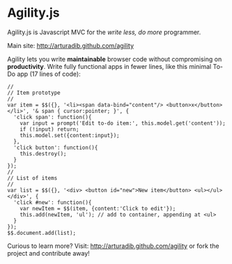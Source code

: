 # Agility.js
Agility.js is Javascript MVC for the *write less, do more* programmer. 

Main site: http://arturadib.github.com/agility

Agility lets you write **maintainable** browser code without compromising on **productivity**. Write fully functional apps in fewer lines, like this minimal To-Do app (17 lines of code):

    //
    // Item prototype
    //
    var item = $$({}, '<li><span data-bind="content"/> <button>x</button></li>', '& span { cursor:pointer; }', {
      'click span': function(){
        var input = prompt('Edit to-do item:', this.model.get('content'));
        if (!input) return;
        this.model.set({content:input});
      },
      'click button': function(){
        this.destroy();
      }
    });
    //
    // List of items
    //
    var list = $$({}, '<div> <button id="new">New item</button> <ul></ul> </div>', {
      'click #new': function(){
        var newItem = $$(item, {content:'Click to edit'});
        this.add(newItem, 'ul'); // add to container, appending at <ul>
      }
    });
    $$.document.add(list);

Curious to learn more? Visit: http://arturadib.github.com/agility or fork the project and contribute away!
